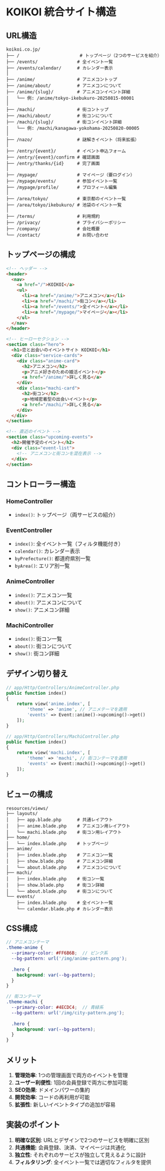 # KOIKOI 統合サイト構造

## URL構造

```
koikoi.co.jp/
├── /                       # トップページ（2つのサービスを紹介）
├── /events/               # 全イベント一覧
├── /events/calendar/      # カレンダー表示
│
├── /anime/                # アニメコントップ
├── /anime/about/          # アニメコンについて
├── /anime/{slug}/         # アニメコンイベント詳細
│   └── 例: /anime/tokyo-ikebukuro-20250815-00001
│
├── /machi/                # 街コントップ
├── /machi/about/          # 街コンについて
├── /machi/{slug}/         # 街コンイベント詳細
│   └── 例: /machi/kanagawa-yokohama-20250820-00005
│
├── /nazo/                 # 謎解きイベント（将来拡張）
│
├── /entry/{event}/        # イベント申込フォーム
├── /entry/{event}/confirm # 確認画面
├── /entry/thanks/{id}     # 完了画面
│
├── /mypage/               # マイページ（要ログイン）
├── /mypage/events/        # 参加イベント一覧
├── /mypage/profile/       # プロフィール編集
│
├── /area/tokyo/           # 東京都のイベント一覧
├── /area/tokyo/ikebukuro/ # 池袋のイベント一覧
│
├── /terms/                # 利用規約
├── /privacy/              # プライバシーポリシー
├── /company/              # 会社概要
└── /contact/              # お問い合わせ
```

## トップページの構成

```html
<!-- ヘッダー -->
<header>
  <nav>
    <a href="/">KOIKOI</a>
    <ul>
      <li><a href="/anime/">アニメコン</a></li>
      <li><a href="/machi/">街コン</a></li>
      <li><a href="/events/">全イベント</a></li>
      <li><a href="/mypage/">マイページ</a></li>
    </ul>
  </nav>
</header>

<!-- ヒーローセクション -->
<section class="hero">
  <h1>恋と出会いのイベントサイト KOIKOI</h1>
  <div class="service-cards">
    <div class="anime-card">
      <h2>アニメコン</h2>
      <p>アニメ好きのための婚活イベント</p>
      <a href="/anime/">詳しく見る</a>
    </div>
    <div class="machi-card">
      <h2>街コン</h2>
      <p>地域密着型の出会いイベント</p>
      <a href="/machi/">詳しく見る</a>
    </div>
  </div>
</section>

<!-- 直近のイベント -->
<section class="upcoming-events">
  <h2>開催予定のイベント</h2>
  <div class="event-list">
    <!-- アニメコンと街コンを混在表示 -->
  </div>
</section>
```

## コントローラー構造

### HomeController
- `index()`: トップページ（両サービスの紹介）

### EventController
- `index()`: 全イベント一覧（フィルタ機能付き）
- `calendar()`: カレンダー表示
- `byPrefecture()`: 都道府県別一覧
- `byArea()`: エリア別一覧

### AnimeController
- `index()`: アニメコン一覧
- `about()`: アニメコンについて
- `show()`: アニメコン詳細

### MachiController
- `index()`: 街コン一覧
- `about()`: 街コンについて
- `show()`: 街コン詳細

## デザイン切り替え

```php
// app/Http/Controllers/AnimeController.php
public function index()
{
    return view('anime.index', [
        'theme' => 'anime', // アニメテーマを適用
        'events' => Event::anime()->upcoming()->get()
    ]);
}

// app/Http/Controllers/MachiController.php
public function index()
{
    return view('machi.index', [
        'theme' => 'machi', // 街コンテーマを適用
        'events' => Event::machi()->upcoming()->get()
    ]);
}
```

## ビューの構成

```
resources/views/
├── layouts/
│   ├── app.blade.php      # 共通レイアウト
│   ├── anime.blade.php    # アニメコン用レイアウト
│   └── machi.blade.php    # 街コン用レイアウト
├── home/
│   └── index.blade.php    # トップページ
├── anime/
│   ├── index.blade.php    # アニメコン一覧
│   ├── show.blade.php     # アニメコン詳細
│   └── about.blade.php    # アニメコンについて
├── machi/
│   ├── index.blade.php    # 街コン一覧
│   ├── show.blade.php     # 街コン詳細
│   └── about.blade.php    # 街コンについて
└── events/
    ├── index.blade.php    # 全イベント一覧
    └── calendar.blade.php # カレンダー表示
```

## CSS構成

```scss
// アニメコンテーマ
.theme-anime {
  --primary-color: #FF6B6B;  // ピンク系
  --bg-pattern: url('/img/anime-pattern.png');
  
  .hero {
    background: var(--bg-pattern);
  }
}

// 街コンテーマ
.theme-machi {
  --primary-color: #4ECDC4;  // 青緑系
  --bg-pattern: url('/img/city-pattern.png');
  
  .hero {
    background: var(--bg-pattern);
  }
}
```

## メリット

1. **管理効率**: 1つの管理画面で両方のイベントを管理
2. **ユーザー利便性**: 1回の会員登録で両方に参加可能
3. **SEO効果**: ドメインパワーの集約
4. **開発効率**: コードの再利用が可能
5. **拡張性**: 新しいイベントタイプの追加が容易

## 実装のポイント

1. **明確な区別**: URLとデザインで2つのサービスを明確に区別
2. **共通機能**: 会員登録、決済、マイページは共通化
3. **独立性**: それぞれのサービスが独立して見えるように設計
4. **フィルタリング**: 全イベント一覧では適切なフィルタを提供